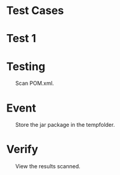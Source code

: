 <h1>Test Cases</h1>
<h1>Test 1</h1>
<h1>Testing</h1><ul>Scan POM.xml.</ul>
<h1>Event</h1><ul>Store the jar package in the tempfolder.</ul>
<h1>Verify</h1><ul>View the results scanned.</ul>



